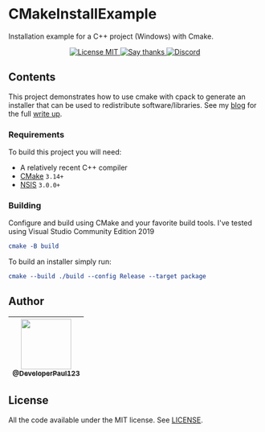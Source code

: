 # CMakeInstallExample

Installation example for a C++ project (Windows) with Cmake.

<p align="center">
  <a href="https://opensource.org/licenses/MIT">
    <img src="https://img.shields.io/badge/License-MIT-red.svg" alt="License MIT">
  </a>
  <a href="https://github.com/DeveloperPaul123/MHWDatabase/stargazers">
    <img src="https://img.shields.io/badge/Say%20Thanks-👍-1EAEDB.svg" alt="Say thanks">
  </a>
  <a href="https://discord.gg/yNQ9dW4">
    <img alt="Discord" src="https://discordapp.com/api/guilds/652515194572111872/widget.png">
  </a>
</p>

## Contents

This project demonstrates how to use cmake with cpack to generate an installer that can be used to redistribute software/libraries. See my [blog](https://developerpaul123.github.io/blog) for the full [write up](https://developerpaul123.github.io/programming/creating-an-installer-with-cmake/).

### Requirements

To build this project you will need:

- A relatively recent C++ compiler
- [CMake](https://cmake.org) `3.14+`
- [NSIS](https://nsis.sourceforge.io/Download) `3.0.0+`

### Building

Configure and build using CMake and your favorite build tools. I've tested using Visual Studio Community Edition 2019

```cmake
cmake -B build
```

To build an installer simply run:

```cmake
cmake --build ./build --config Release --target package
```

## Author

| [<img src="https://avatars0.githubusercontent.com/u/6591180?s=460&v=4" width="100"><br><sub>@DeveloperPaul123</sub>](https://github.com/DeveloperPaul123) |
|:----:|

## License

All the code available under the MIT license. See [LICENSE](LICENSE).

